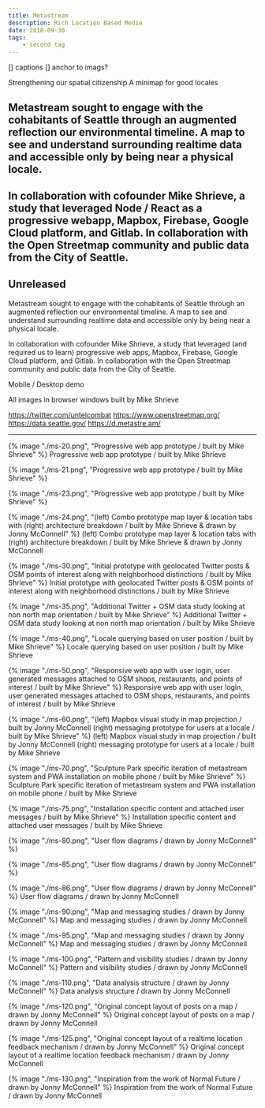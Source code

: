 ```yaml
---
title: Metastream
description: Rich Location Based Media 
date: 2018-09-30
tags: 
    - second tag
---
```


[] captions
[] anchor to imags?

Strengthening our spatial citizenship
A minimap for good locales

Metastream sought to engage with the cohabitants of Seattle through an augmented reflection our environmental timeline. A map to see and understand surrounding realtime data and accessible only by being near a physical locale. 
-
In collaboration with cofounder Mike Shrieve, a study that leveraged Node / React as a progressive webapp, Mapbox, Firebase, Google Cloud platform, and Gitlab. In collaboration with the Open Streetmap community and public data from the City of Seattle. 
-
Unreleased
-

Metastream sought to engage with the cohabitants of Seattle through an augmented reflection our environmental timeline. A map to see and understand surrounding realtime data and accessible only by being near a physical locale.

In collaboration with cofounder Mike Shrieve, a study that leveraged (and required us to learn) progressive web apps, Mapbox, Firebase, Google Cloud platform, and Gitlab. In collaboration with the Open Streetmap community and public data from the City of Seattle.

Mobile / Desktop demo

All images in browser windows built by Mike Shrieve


https://twitter.com/untelcombat
https://www.openstreetmap.org/
https://data.seattle.gov/
https://d.metastre.am/


---

<div class="three-column">

{% image "./ms-20.png", "Progressive web app prototype / built by Mike Shrieve" %}
Progressive web app prototype / built by Mike Shrieve

{% image "./ms-21.png", "Progressive web app prototype / built by Mike Shrieve" %}

{% image "./ms-23.png", "Progressive web app prototype / built by Mike Shrieve" %}

</div>

{% image "./ms-24.png", "(left) Combo prototype map layer & location tabs with (right) architecture breakdown / built by Mike Shrieve & drawn by Jonny McConnell" %}
(left) Combo prototype map layer & location tabs with (right) architecture breakdown / built by Mike Shrieve & drawn by Jonny McConnell

{% image "./ms-30.png", "Initial prototype with geolocated Twitter posts & OSM points of interest along with neighborhood distinctions / built by Mike Shrieve" %}
Initial prototype with geolocated Twitter posts & OSM points of interest along with neighborhood distinctions / built by Mike Shrieve

{% image "./ms-35.png", "Additional Twitter + OSM data study looking at non north map orientation / built by Mike Shrieve" %}
Additional Twitter + OSM data study looking at non north map orientation / built by Mike Shrieve

{% image "./ms-40.png", "Locale querying based on user position / built by Mike Shrieve" %}
Locale querying based on user position / built by Mike Shrieve

{% image "./ms-50.png", "Responsive web app with user login, user generated messages attached to OSM shops, restaurants, and points of interest / built by Mike Shrieve" %}
Responsive web app with user login, user generated messages attached to OSM shops, restaurants, and points of interest / built by Mike Shrieve

{% image "./ms-60.png", "(left) Mapbox visual study in map projection / built by Jonny McConnell (right) messaging prototype for users at a locale / built by Mike Shrieve" %}
(left) Mapbox visual study in map projection / built by Jonny McConnell (right) messaging prototype for users at a locale / built by Mike Shrieve

{% image "./ms-70.png", "Sculpture Park specific iteration of metastream system and PWA installation on mobile phone / built by Mike Shrieve" %}
Sculpture Park specific iteration of metastream system and PWA installation on mobile phone / built by Mike Shrieve

{% image "./ms-75.png", "Installation specific content and attached user messages / built by Mike Shrieve" %}
Installation specific content and attached user messages / built by Mike Shrieve

{% image "./ms-80.png", "User flow diagrams / drawn by Jonny McConnell" %}

{% image "./ms-85.png", "User flow diagrams / drawn by Jonny McConnell" %}

{% image "./ms-86.png", "User flow diagrams / drawn by Jonny McConnell" %}
User flow diagrams / drawn by Jonny McConnell

{% image "./ms-90.png", "Map and messaging studies / drawn by Jonny McConnell" %}
Map and messaging studies / drawn by Jonny McConnell

{% image "./ms-95.png", "Map and messaging studies / drawn by Jonny McConnell" %}
Map and messaging studies / drawn by Jonny McConnell

{% image "./ms-100.png", "Pattern and visibility studies / drawn by Jonny McConnell" %}
Pattern and visibility studies / drawn by Jonny McConnell

{% image "./ms-110.png", "Data analysis structure / drawn by Jonny McConnell" %}
Data analysis structure / drawn by Jonny McConnell

{% image "./ms-120.png", "Original concept layout of posts on a map / drawn by Jonny McConnell" %}
Original concept layout of posts on a map / drawn by Jonny McConnell

{% image "./ms-125.png", "Original concept layout of a realtime location feedback mechanism / drawn by Jonny McConnell" %}
Original concept layout of a realtime location feedback mechanism / drawn by Jonny McConnell

{% image "./ms-130.png", "Inspiration from the work of Normal Future / drawn by Jonny McConnell" %}
Inspiration from the work of Normal Future / drawn by Jonny McConnell